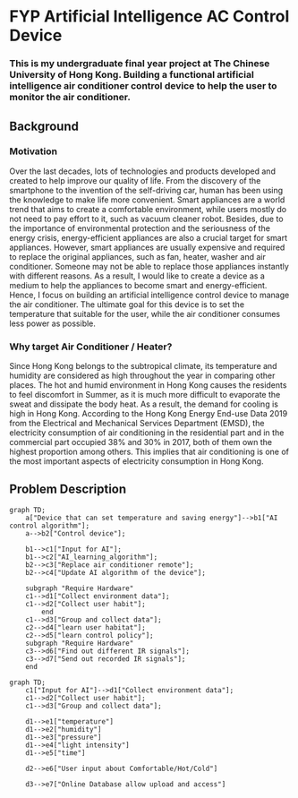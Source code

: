 # FYP Artificial Intelligence AC Control Device

### This is my undergraduate final year project at The Chinese University of Hong Kong. Building a functional artificial intelligence air conditioner control device to help the user to monitor the air conditioner.

## Background
### Motivation
Over the last decades, lots of technologies and products developed and created to help improve our quality of life. From the discovery of the smartphone to the invention of the self-driving car, human has been using the knowledge to make life more convenient. Smart appliances are a world trend that aims to create a comfortable environment, while users mostly do not need to pay effort to it, such as vacuum cleaner robot. Besides, due to the importance of environmental protection and the seriousness of the energy crisis, energy-efficient appliances are also a crucial target for smart appliances. However, smart appliances are usually expensive and required to replace the original appliances, such as fan, heater, washer and air conditioner. Someone may not be able to replace those appliances instantly with different reasons. As a result, I would like to create a device as a medium to help the appliances to become smart and energy-efficient. Hence, I focus on building an artificial intelligence control device to manage the air conditioner. The ultimate goal for this device is to set the temperature that suitable for the user, while the air conditioner consumes less power as possible.

### Why target Air Conditioner / Heater?
Since Hong Kong belongs to the subtropical climate, its temperature and humidity are considered as high throughout the year in comparing other places. The hot and humid environment in Hong Kong causes the residents to feel discomfort in Summer, as it is much more difficult to evaporate the sweat and dissipate the body heat. As a result, the demand for cooling is high in Hong Kong. According to the Hong Kong Energy End-use Data 2019 from the Electrical and Mechanical Services Department (EMSD), the electricity consumption of air conditioning in the residential part and in the commercial part occupied 38% and 30% in 2017, both of them own the highest proportion among others. This implies that air conditioning is one of the most important aspects of electricity consumption in Hong Kong.

## Problem Description
```mermaid
graph TD;
    a["Device that can set temperature and saving energy"]-->b1["AI control algorithm"];
    a-->b2["Control device"];
    
    b1-->c1["Input for AI"];
    b1-->c2["AI_learning_algorithm"];
    b2-->c3["Replace air conditioner remote"];
    b2-->c4["Update AI algorithm of the device"];
    
    subgraph "Require Hardware"
    c1-->d1["Collect environment data"];
    c1-->d2["Collect user habit"];
        end
    c1-->d3["Group and collect data"];
    c2-->d4["learn user habitat"];
    c2-->d5["learn control policy"];
    subgraph "Require Hardware"
    c3-->d6["Find out different IR signals"];
    c3-->d7["Send out recorded IR signals"];
    end
```
```mermaid
graph TD;
    c1["Input for AI"]-->d1["Collect environment data"];
    c1-->d2["Collect user habit"];
    c1-->d3["Group and collect data"];
    
    d1-->e1["temperature"]
    d1-->e2["humidity"]
    d1-->e3["pressure"]
    d1-->e4["light intensity"]
    d1-->e5["time"]
    
    d2-->e6["User input about Comfortable/Hot/Cold"]
    
    d3-->e7["Online Database allow upload and access"]
    
```